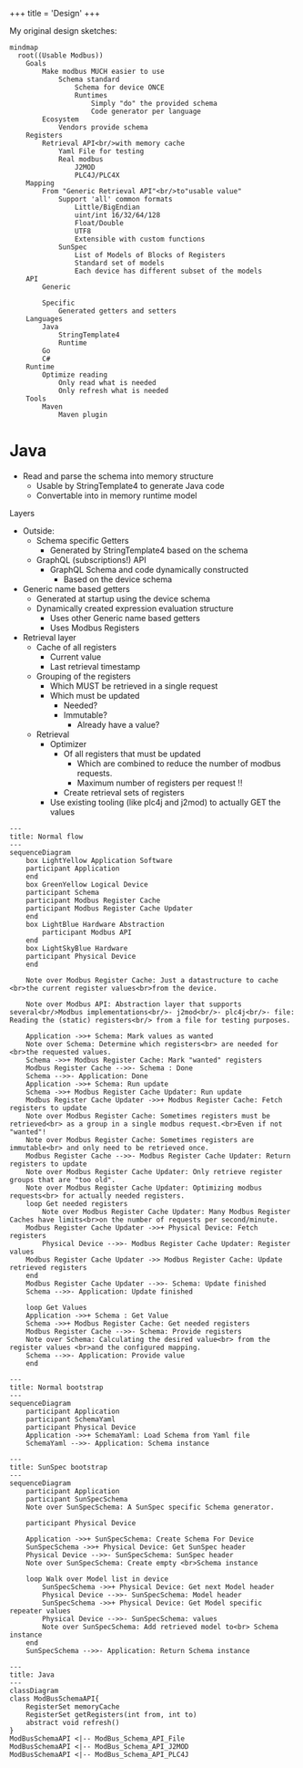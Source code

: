 +++
title = 'Design'
+++

My original design sketches:


```mermaid
mindmap
  root((Usable Modbus))
    Goals
        Make modbus MUCH easier to use
            Schema standard
                Schema for device ONCE
                Runtimes
                    Simply "do" the provided schema
                    Code generator per language
        Ecosystem
            Vendors provide schema
    Registers
        Retrieval API<br/>with memory cache
            Yaml File for testing
            Real modbus
                J2MOD
                PLC4J/PLC4X
    Mapping
        From "Generic Retrieval API"<br/>to"usable value"
            Support 'all' common formats
                Little/BigEndian
                uint/int 16/32/64/128
                Float/Double
                UTF8
                Extensible with custom functions
            SunSpec
                List of Models of Blocks of Registers
                Standard set of models
                Each device has different subset of the models
    API
        Generic

        Specific
            Generated getters and setters
    Languages
        Java
            StringTemplate4
            Runtime
        Go
        C#
    Runtime
        Optimize reading
            Only read what is needed
            Only refresh what is needed
    Tools
        Maven
            Maven plugin
```

Java
===
* Read and parse the schema into memory structure
    * Usable by StringTemplate4 to generate Java code
    * Convertable into in memory runtime model

Layers
- Outside:
    - Schema specific Getters
        - Generated by StringTemplate4 based on the schema
    - GraphQL (subscriptions!) API
        - GraphQL Schema and code dynamically constructed
            - Based on the device schema
- Generic name based getters
    - Generated at startup using the device schema
    - Dynamically created expression evaluation structure
        - Uses other Generic name based getters
        - Uses Modbus Registers
- Retrieval layer
    - Cache of all registers
        - Current value
        - Last retrieval timestamp
    - Grouping of the registers
        - Which MUST be retrieved in a single request
        - Which must be updated
            - Needed?
            - Immutable?
                - Already have a value?
    - Retrieval
        - Optimizer
            - Of all registers that must be updated
                - Which are combined to reduce the number of modbus requests.
                - Maximum number of registers per request !!
            - Create retrieval sets of registers
        - Use existing tooling (like plc4j and j2mod) to actually GET the values

```mermaid
---
title: Normal flow
---
sequenceDiagram
    box LightYellow Application Software
    participant Application
    end
    box GreenYellow Logical Device
    participant Schema
    participant Modbus Register Cache
    participant Modbus Register Cache Updater
    end
    box LightBlue Hardware Abstraction
        participant Modbus API
    end
    box LightSkyBlue Hardware
    participant Physical Device
    end

    Note over Modbus Register Cache: Just a datastructure to cache <br>the current register values<br>from the device.

    Note over Modbus API: Abstraction layer that supports several<br/>Modbus implementations<br/>- j2mod<br/>- plc4j<br/>- file: Reading the (static) registers<br/> from a file for testing purposes.

    Application ->>+ Schema: Mark values as wanted
    Note over Schema: Determine which registers<br> are needed for <br>the requested values.
    Schema ->>+ Modbus Register Cache: Mark "wanted" registers
    Modbus Register Cache -->>- Schema : Done
    Schema -->>- Application: Done
    Application ->>+ Schema: Run update
    Schema ->>+ Modbus Register Cache Updater: Run update
    Modbus Register Cache Updater ->>+ Modbus Register Cache: Fetch registers to update
    Note over Modbus Register Cache: Sometimes registers must be retrieved<br> as a group in a single modbus request.<br>Even if not "wanted"!
    Note over Modbus Register Cache: Sometimes registers are immutable<br> and only need to be retrieved once.
    Modbus Register Cache -->>- Modbus Register Cache Updater: Return registers to update
    Note over Modbus Register Cache Updater: Only retrieve register groups that are "too old".
    Note over Modbus Register Cache Updater: Optimizing modbus requests<br> for actually needed registers.
    loop Get needed registers
        Note over Modbus Register Cache Updater: Many Modbus Register Caches have limits<br>on the number of requests per second/minute.
    Modbus Register Cache Updater ->>+ Physical Device: Fetch registers
        Physical Device -->>- Modbus Register Cache Updater: Register values
    Modbus Register Cache Updater ->> Modbus Register Cache: Update retrieved registers
    end
    Modbus Register Cache Updater -->>- Schema: Update finished
    Schema -->>- Application: Update finished

    loop Get Values
    Application ->>+ Schema : Get Value
    Schema ->>+ Modbus Register Cache: Get needed registers
    Modbus Register Cache -->>- Schema: Provide registers
    Note over Schema: Calculating the desired value<br> from the register values <br>and the configured mapping.
    Schema -->>- Application: Provide value
    end
```

```mermaid
---
title: Normal bootstrap
---
sequenceDiagram
    participant Application
    participant SchemaYaml
    participant Physical Device
    Application ->>+ SchemaYaml: Load Schema from Yaml file
    SchemaYaml -->>- Application: Schema instance
```

```mermaid
---
title: SunSpec bootstrap
---
sequenceDiagram
    participant Application
    participant SunSpecSchema
    Note over SunSpecSchema: A SunSpec specific Schema generator.

    participant Physical Device

    Application ->>+ SunSpecSchema: Create Schema For Device
    SunSpecSchema ->>+ Physical Device: Get SunSpec header
    Physical Device -->>- SunSpecSchema: SunSpec header
    Note over SunSpecSchema: Create empty <br>Schema instance

    loop Walk over Model list in device
        SunSpecSchema ->>+ Physical Device: Get next Model header
        Physical Device -->>- SunSpecSchema: Model header
        SunSpecSchema ->>+ Physical Device: Get Model specific repeater values
        Physical Device -->>- SunSpecSchema: values
        Note over SunSpecSchema: Add retrieved model to<br> Schema instance
    end
    SunSpecSchema -->>- Application: Return Schema instance
```


```mermaid
---
title: Java
---
classDiagram
class ModBusSchemaAPI{
    RegisterSet memoryCache
    RegisterSet getRegisters(int from, int to)
    abstract void refresh()
}
ModBusSchemaAPI <|-- ModBus_Schema_API_File
ModBusSchemaAPI <|-- ModBus_Schema_API_J2MOD
ModBusSchemaAPI <|-- ModBus_Schema_API_PLC4J

```